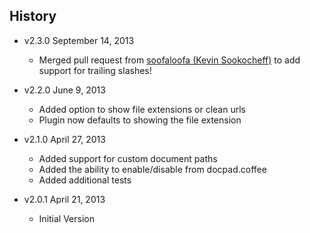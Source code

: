 ## History

- v2.3.0 September 14, 2013
  - Merged pull request from [soofaloofa (Kevin Sookocheff)](https://github.com/soofaloofa) to add support for trailing slashes!

- v2.2.0 June 9, 2013
  - Added option to show file extensions or clean urls
  - Plugin now defaults to showing the file extension

- v2.1.0 April 27, 2013
  - Added support for custom document paths
  - Added the ability to enable/disable from docpad.coffee
  - Added additional tests

- v2.0.1 April 21, 2013
  - Initial Version